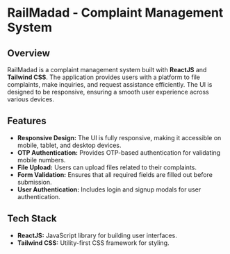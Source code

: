 # RailMadad - Complaint Management System

## Overview

RailMadad is a complaint management system built with **ReactJS** and **Tailwind CSS**. The application provides users with a platform to file complaints, make inquiries, and request assistance efficiently. The UI is designed to be responsive, ensuring a smooth user experience across various devices.

## Features

- **Responsive Design:** The UI is fully responsive, making it accessible on mobile, tablet, and desktop devices.
- **OTP Authentication:** Provides OTP-based authentication for validating mobile numbers.
- **File Upload:** Users can upload files related to their complaints.
- **Form Validation:** Ensures that all required fields are filled out before submission.
- **User Authentication:** Includes login and signup modals for user authentication.

## Tech Stack

- **ReactJS:** JavaScript library for building user interfaces.
- **Tailwind CSS:** Utility-first CSS framework for styling.
